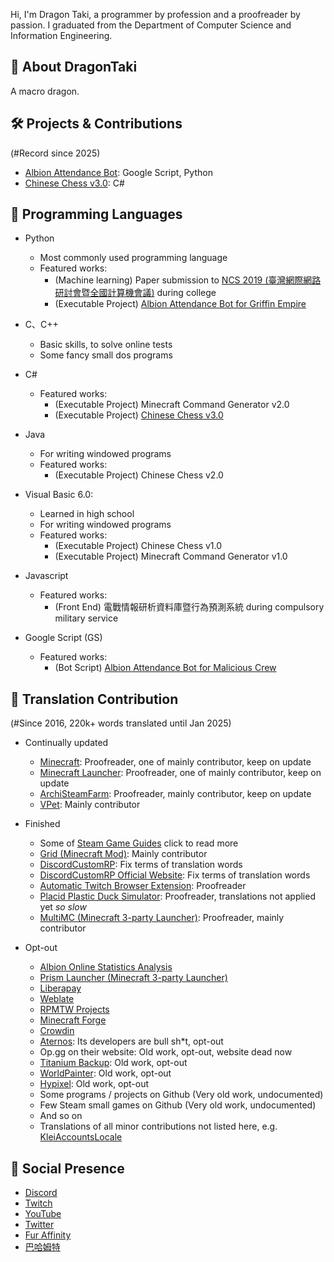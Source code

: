 Hi, I'm Dragon Taki, a programmer by profession and a proofreader by passion. I graduated from the Department of Computer Science and Information Engineering.

## 🐾 About DragonTaki
A macro dragon.

## 🛠️ Projects & Contributions
(#Record since 2025)
- [Albion Attendance Bot](https://github.com/DragonTaki/Albion-Script): Google Script, Python
- [Chinese Chess v3.0](https://github.com/DragonTaki/Chinese-Chess-v3): C#

## 🧩 Programming Languages
- Python
  - Most commonly used programming language
  - Featured works:
    - (Machine learning) Paper submission to [NCS 2019 (臺灣網際網路研討會暨全國計算機會議)](https://com.nptu.edu.tw/var/file/109/1109/img/3446/111843346.pdf) during college
    - (Executable Project) [Albion Attendance Bot for Griffin Empire](https://github.com/DragonTaki/Albion-Script)

- C、C++
  - Basic skills, to solve online tests
  - Some fancy small dos programs

- C#
  - Featured works:
    - (Executable Project) Minecraft Command Generator v2.0
    - (Executable Project) [Chinese Chess v3.0](https://github.com/DragonTaki/Chinese-Chess-v3)

- Java
  - For writing windowed programs
  - Featured works:
    - (Executable Project) Chinese Chess v2.0

- Visual Basic 6.0:
  - Learned in high school
  - For writing windowed programs
  - Featured works:
    - (Executable Project) Chinese Chess v1.0
    - (Executable Project) Minecraft Command Generator v1.0

- Javascript
  - Featured works:
    - (Front End) 電戰情報研析資料庫暨行為預測系統 during compulsory military service

- Google Script (GS)
  - Featured works:
    - (Bot Script) [Albion Attendance Bot for Malicious Crew](https://github.com/DragonTaki/Albion-Script)

## 📖 Translation Contribution
(#Since 2016, 220k+ words translated until Jan 2025)
- Continually updated
  - [Minecraft](https://crowdin.com/project/minecraft): Proofreader, one of mainly contributor, keep on update
  - [Minecraft Launcher](https://crowdin.com/project/minecraft-launcher): Proofreader, one of mainly contributor, keep on update
  - [ArchiSteamFarm](https://crowdin.com/project/archisteamfarm): Proofreader, mainly contributor, keep on update
  - [VPet](https://github.com/LorisYounger/VPet): Mainly contributor

- Finished
  - Some of [Steam Game Guides](https://steamcommunity.com/id/DragonTaki/myworkshopfiles/?section=guides) click to read more
  - [Grid (Minecraft Mod)](https://crowdin.com/project/grid): Mainly contributor
  - [DiscordCustomRP](https://poeditor.com/projects/shared?id=409229): Fix terms of translation words
  - [DiscordCustomRP Official Website](https://poeditor.com/projects/shared?id=599577): Fix terms of translation words
  - [Automatic Twitch Browser Extension](https://crowdin.com/project/automatic-twitch): Proofreader
  - [Placid Plastic Duck Simulator](https://crowdin.com/project/placid-plastic-duck-simulator): Proofreader, translations not applied yet *so slow*
  - [MultiMC (Minecraft 3-party Launcher)](https://crowdin.com/project/multimc): Proofreader, mainly contributor

- Opt-out
  - [Albion Online Statistics Analysis](https://github.com/Triky313/AlbionOnline-StatisticsAnalysis)
  - [Prism Launcher (Minecraft 3-party Launcher)](https://hosted.weblate.org/projects/prismlauncher)
  - [Liberapay](https://hosted.weblate.org/projects/liberapay)
  - [Weblate](https://hosted.weblate.org/projects/weblate)
  - [RPMTW Projects](https://crowdin.com/project/siong-sngs-fantasy-world)
  - [Minecraft Forge](https://crowdin.com/project/minecraft-forge)
  - [Crowdin](https://crowdin.com/project/crowdin)
  - [Aternos](https://crowdin.com/project/aternos): Its developers are bull sh*t, opt-out
  - Op.gg on their website: Old work, opt-out, website dead now
  - [Titanium Backup](https://crowdin.com/project/titanium-backup): Old work, opt-out
  - [WorldPainter](https://crowdin.com/project/worldpainter): Old work, opt-out
  - [Hypixel](https://crowdin.com/project/hypixel): Old work, opt-out
  - Some programs / projects on Github (Very old work, undocumented)
  - Few Steam small games on Github (Very old work, undocumented)
  - And so on
  - Translations of all minor contributions not listed here, e.g. [KleiAccountsLocale](https://github.com/kleientertainment/KleiAccountsLocale/blob/master/zh-TW/strings.po)

## 🔗 Social Presence
- [Discord](https://discord.gg/GDMSyVt)
- [Twitch](https://bit.ly/DragonTakiTwitch)
- [YouTube](https://bit.ly/DragonTakiYTNew)
- [Twitter](https://twitter.com/MacroDragonTaki)
- [Fur Affinity](https://bit.ly/DragonTakiFA)
- [巴哈姆特](https://bit.ly/DragonTakiBaha)

<!--
**DragonTaki/DragonTaki** is a ✨ _special_ ✨ repository because its `README.md` (this file) appears on your GitHub profile.

Here are some ideas to get you started:

- 🔭 I’m currently working on ...
- 🌱 I’m currently learning ...
- 👯 I’m looking to collaborate on ...
- 🤔 I’m looking for help with ...
- 💬 Ask me about ...
- 📫 How to reach me: ...
- 😄 Pronouns: ...
- ⚡ Fun fact: ...
📚 What I'm Working On
🌱 Learning & Growth
🧠 My Dev Philosophy
🤝 Let's Collaborate
💡 Ideas & Inspirations
🚀 Featured Repositories
✨ Highlights & Milestones
📫 How to Reach Me
📺 Find Me Online
🔥 Currently Focused On
⏳ What's Next?
🧪 Experiments & Fun Stuff
-->
